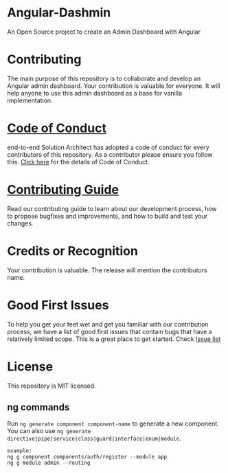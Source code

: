 # Angular-Dashmin
An Open Source project to create an Admin Dashboard with Angular

# Contributing
The main purpose of this repository is to collaborate and develop an Angular admin dashboard. Your contribution is valuable for everyone. It will help anyone to use this admin dashboard as a base for vanilla implementation.

# [Code of Conduct](https://e2esolutionarchitect.com/open-source-guide)
end-to-end Solution Architect has adopted a code of conduct for every contributors of this repository. As a contributor please ensure you follow this. [Click here](https://e2esolutionarchitect.com/open-source-guide) for the details of Code of Conduct. 

# [Contributing Guide](https://e2esolutionarchitect.com/open-source-guide)
Read our contributing guide to learn about our development process, how to propose bugfixes and improvements, and how to build and test your changes.

# Credits or Recognition
Your contribution is valuable. The release will mention the contributors name. 

# Good First Issues
To help you get your feet wet and get you familiar with our contribution process, we have a list of good first issues that contain bugs that have a relatively limited scope. This is a great place to get started. Check [Issue list](https://github.com/e2eSolutionArchitect/angular-dashmin/issues)

# License
This repository is MIT licensed.

## ng commands

Run `ng generate component component-name` to generate a new component. You can also use `ng generate directive|pipe|service|class|guard|interface|enum|module`.

```
example:
ng g component components/auth/register --module app
ng g module admin --routing
```
